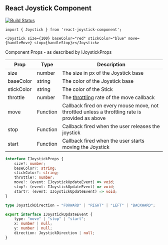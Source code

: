 ## React Joystick Component

[![Build Status](https://travis-ci.org/elmarti/react-joystick-component.svg?branch=master)](https://travis-ci.org/elmarti/react-joystick-component)


```
import { Joystick } from 'react-joystick-component';
```


```React
<Joystick size={100} baseColor="red" stickColor="blue" move={handleMove} stop={handleStop}></Joystick>
```

Component Props - as described by IJoystickProps

| Prop  | Type  | Description  |
|---|---|---|
| size  |  number |  The size in px of the Joystick base  |
|  baseColor |  string |  The color of the Joystick base |
| stickColor  |  string |  The color of the Stick |
|  throttle | number  |  The [throttling](https://codeburst.io/throttling-and-debouncing-in-javascript-b01cad5c8edf) rate of the move callback |
|  move | Function  | Callback fired on every mouse move, not throttled unless a throttling rate is provided as above  |
|  stop | Function  | Callback fired when the user releases the joystick  |
| start  |  Function | Callback fired when the user starts moving the Joystick  |

```TypeScript
interface IJoystickProps {
    size?: number;
    baseColor?: string;
    stickColor?: string;
    throttle?: number;
    move?: (event: IJoystickUpdateEvent) => void;
    stop?: (event: IJoystickUpdateEvent) => void;
    start?: (event: IJoystickUpdateEvent) => void;
}
```

```TypeScript
type JoystickDirection = "FORWARD" | "RIGHT" | "LEFT" | "BACKWARD";

export interface IJoystickUpdateEvent {
    type: "move" | "stop" | "start";
    x: number | null;
    y: number | null;
    direction: JoystickDirection | null;
}
```